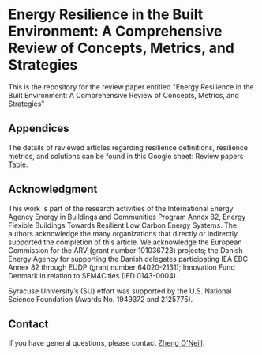 # Energy Resilience in the Built Environment: A Comprehensive Review of Concepts, Metrics, and Strategies
This is the repository for the review paper entitled "Energy Resilience in the Built Environment: A Comprehensive Review of Concepts, Metrics, and Strategies"
## Appendices
The details of reviewed articles regarding resilience definitions, resilience metrics, and solutions can be found in this Google sheet:
Review papers [Table](https://docs.google.com/spreadsheets/d/1WQwB7S_73tbPcRKINRP0bgsMI_w34e96/edit#gid=179723648).
## Acknowledgment
This work is part of the research activities of the International Energy Agency Energy in Buildings and Communities Program Annex 82, Energy Flexible Buildings Towards Resilient Low Carbon Energy Systems. The authors acknowledge the many organizations that directly or indirectly supported the completion of this article. We acknowledge the European Commission for the ARV (grant number 101036723) projects; the Danish Energy Agency for supporting the Danish delegates participating IEA EBC Annex 82 through EUDP (grant number 64020-2131); Innovation Fund Denmark in relation to SEM4Cities (IFD 0143-0004).

Syracuse University’s (SU) effort was supported by the U.S. National Science Foundation (Awards No. 1949372 and 2125775).

## Contact
If you have general questions, please contact [Zheng O'Neill](zoneill@tamu.edu).
